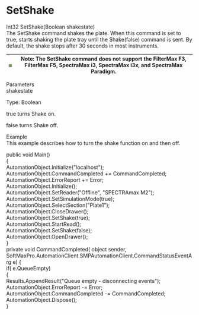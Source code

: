 # SetShake

Int32 SetShake(Boolean shakestate)\
The SetShake command shakes the plate. When this command is set to true, starts shaking the plate tray until the Shake(false) command is sent. By default, the shake stops after 30 seconds in most instruments.

| <img src="../../../../../.gitbook/assets/0.png" alt="" data-size="original"> | Note: The SetShake command does not support the FilterMax F3, FilterMax F5, SpectraMax i3, SpectraMax i3x, and SpectraMax Paradigm. |
| ---------------------------------------------------------------------------- | ----------------------------------------------------------------------------------------------------------------------------------- |

Parameters\
shakestate

Type: Boolean

true turns Shake on.

false turns Shake off.

Example\
This example describes how to turn the shake function on and then off.

public void Main()\
{\
AutomationObject.Initialize("localhost");\
AutomationObject.CommandCompleted += CommandCompleted;\
AutomationObject.ErrorReport += Error;\
AutomationObject.Initialize();\
AutomationObject.SetReader("Offline", "SPECTRAmax M2");\
AutomationObject.SetSimulationMode(true);\
AutomationObject.SelectSection("Plate1");\
AutomationObject.CloseDrawer();\
AutomationObject.SetShake(true);\
AutomationObject.StartRead();\
AutomationObject.SetShake(false);\
AutomationObject.OpenDrawer();\
}\
private void CommandCompleted( object sender,\
SoftMaxPro.AutomationClient.SMPAutomationClient.CommandStatusEventArg e) {\
if( e.QueueEmpty)\
{\
Results.AppendResult("Queue empty - disconnecting events"); AutomationObject.ErrorReport -= Error;\
AutomationObject.CommandCompleted -= CommandCompleted;\
AutomationObject.Dispose();\
}
